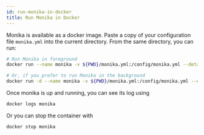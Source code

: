 ```yaml
---
id: run-monika-in-docker
title: Run Monika in Docker
---
```


Monika is available as a docker image. Paste a copy of your configuration file `monika.yml` into the current directory.
From the same directory, you can run:

```bash
# Run Monika in foreground
docker run --name monika -v ${PWD}/monika.yml:/config/monika.yml --detach hyperjump/monika:latest

# Or, if you prefer to run Monika in the background
docker run -d --name monika -v ${PWD}/monika.yml:/config/monika.yml --detach hyperjump/monika:latest
```

Once monika is up and running, you can see its log using

```bash
docker logs monika
```

Or you can stop the container with

```bash
docker stop monika
```

